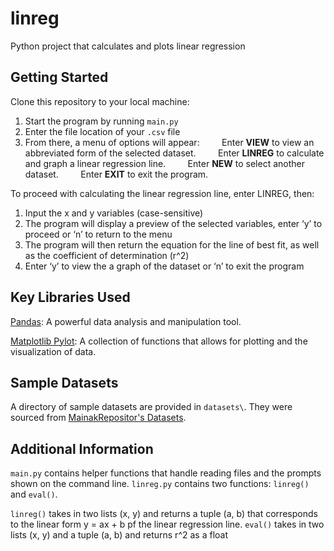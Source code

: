 # linreg
Python project that calculates and plots linear regression 

## Getting Started
Clone this repository to your local machine:
1. Start the program by running `main.py`
2. Enter the file location of your `.csv` file
3. From there, a menu of options will appear:
&nbsp;&nbsp;&nbsp;&nbsp;&nbsp;&nbsp;&nbsp;&nbsp;Enter **VIEW** to view an abbreviated form of the selected dataset.
&nbsp;&nbsp;&nbsp;&nbsp;&nbsp;&nbsp;&nbsp;&nbsp;Enter **LINREG** to calculate and graph a linear regression line.
&nbsp;&nbsp;&nbsp;&nbsp;&nbsp;&nbsp;&nbsp;&nbsp;Enter **NEW** to select another dataset.
&nbsp;&nbsp;&nbsp;&nbsp;&nbsp;&nbsp;&nbsp;&nbsp;Enter **EXIT** to exit the program.

To proceed with calculating the linear regression line, enter LINREG, then:
1. Input the x and y variables (case-sensitive)
2. The program will display a preview of the selected variables, enter ‘y’ to proceed or ‘n’ to return to the menu
3. The program will then return the equation for the line of best fit, as well as the coefficient of determination (r^2)
4. Enter ‘y’ to view the a graph of the dataset or ‘n’ to exit the program

## Key Libraries Used
[Pandas](https://pandas.pydata.org/): A powerful data analysis and manipulation tool.

[Matplotlib Pylot](https://matplotlib.org/stable/tutorials/pyplot.html): A collection of functions that allows for plotting and the visualization of data.

## Sample Datasets
A directory of sample datasets are provided in `datasets\`. They were sourced from [MainakRepositor's Datasets](https://github.com/MainakRepositor/Datasets/tree/master).

## Additional Information
`main.py` contains helper functions that handle reading files and the prompts shown on the command line.
`linreg.py` contains two functions: `linreg()` and `eval()`.

`linreg()` takes in two lists (x, y) and returns a tuple (a, b) that corresponds to the linear form y = ax + b pf the linear regression line.
`eval()` takes in two lists (x, y) and a tuple (a, b) and returns r^2 as a float



